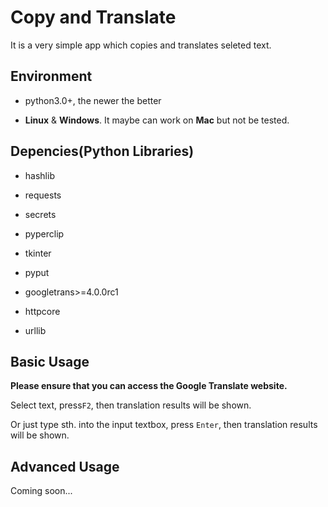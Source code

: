 # Copy and Translate

It is a very simple app which copies and translates seleted text.

## Environment

* python3.0+, the newer the better

* **Linux** & **Windows**. It maybe can work on **Mac** but not be tested.

## Depencies(Python Libraries)

* hashlib

* requests

* secrets

* pyperclip

* tkinter

* pyput

* googletrans>=4.0.0rc1

* httpcore

* urllib

## Basic Usage

**Please ensure that you can access the Google Translate website.**

Select text, press`F2`, then translation results will be shown.

Or just type sth. into the input textbox, press `Enter`, then translation results will be shown.

## Advanced Usage

Coming soon...
